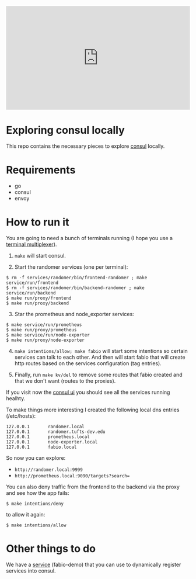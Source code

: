 
<div style="padding:56.25% 0 0 0;position:relative;"><iframe src="https://player.vimeo.com/video/748180645?h=591efea500&amp;badge=0&amp;autopause=0&amp;player_id=0&amp;app_id=58479" frameborder="0" allow="autoplay; fullscreen; picture-in-picture" allowfullscreen style="position:absolute;top:0;left:0;width:100%;height:100%;" title="consul-local.edited.mp4"></iframe></div><script src="https://player.vimeo.com/api/player.js"></script>

# Exploring consul locally

This repo contains the necessary pieces to explore [consul](https://www.hashicorp.com/products/consul) locally.

# Requirements

- go
- consul
- envoy

# How to run it

You are going to need a bunch of terminals running (I hope you use a [terminal multiplexer](https://github.com/tmux/tmux)).

1. `make` will start consul.

2. Start the randomer services (one per terminal):
  ```
  $ rm -f services/randomer/bin/frontend-randomer ; make service/run/frontend
  $ rm -f services/randomer/bin/backend-randomer ; make service/run/backend
  $ make run/proxy/frontend
  $ make run/proxy/backend
  ```

3. Star the prometheus and node_exporter services:
  ```
  $ make service/run/prometheus
  $ make run/proxy/prometheus
  $ make service/run/node-exporter
  $ make run/proxy/node-exporter
  ```

4. `make intentions/allow; make fabio` will start some intentions so certain services can talk to each other.
And then will start fabio that will create http routes based on the services configuration (tag entries).

5. Finally, run `make kv/del` to remove some routes that fabio created and that we don't want (routes to the
proxies).

If you visit now the [consul ui](http://localhost:8500) you should see all the services running healhty.

To make things more interesting I created the following local dns entries (/etc/hosts):

```
127.0.0.1       randomer.local
127.0.0.1       randomer.tufts-dev.edu
127.0.0.1       prometheus.local
127.0.0.1       node-exporter.local
127.0.0.1       fabio.local
```

So now you can explore:

- `http://randomer.local:9999`
- `http://prometheus.local:9090/targets?search=`

You can also deny traffic from the frontend to the backend via the proxy and see how the app fails:

`$ make intentions/deny`

to allow it again:

`$ make intentions/allow`

# Other things to do

We have a [service](https://github.com/fabiolb/fabio/blob/master/demo/server/server.go) (fabio-demo) 
that you can use to dynamically register services into consul.
